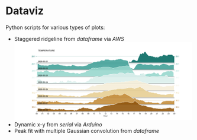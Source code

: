 # Dataviz
Python scripts for various types of plots:

* Staggered ridgeline from *dataframe* via *AWS*
![Image ridgeline](Temp2.png)
* Dynamic x-y from *serial* via *Arduino*
* Peak fit with multiple Gaussian convolution from *dataframe*

